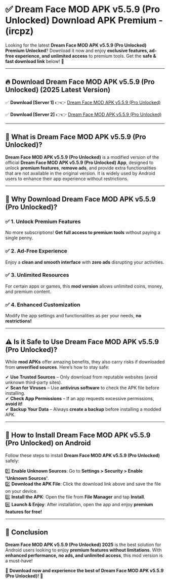 
# ✅ Dream Face MOD APK v5.5.9 (Pro Unlocked) Download APK Premium -  (ircpz) 

Looking for the latest **Dream Face MOD APK v5.5.9 (Pro Unlocked) Premium Unlocked**? Download it now and enjoy **exclusive features, ad-free experience, and unlimited access** to premium tools. Get the **safe & fast download link** below! 🚀

---

## 🔥 Download Dream Face MOD APK v5.5.9 (Pro Unlocked) (2025 Latest Version)

✅ **Download [Server 1]** 👉👉 [Dream Face MOD APK v5.5.9 (Pro Unlocked) ](https://apkcomod.com?title=Dream_Face_MOD_APK_v5.5.9_(Pro_Unlocked))  

✅ **Download [Server 2]** 👉👉 [Dream Face MOD APK v5.5.9 (Pro Unlocked) ](https://apkcomod.com?title=Dream_Face_MOD_APK_v5.5.9_(Pro_Unlocked))  


---

## 📌 What is Dream Face MOD APK v5.5.9 (Pro Unlocked)?

**Dream Face MOD APK v5.5.9 (Pro Unlocked)** is a modified version of the official **Dream Face MOD APK v5.5.9 (Pro Unlocked) App**, designed to unlock **premium features**, **remove ads**, and provide extra functionalities that are not available in the original version. It is widely used by Android users to enhance their app experience without restrictions.

---

## 🌟 Why Download Dream Face MOD APK v5.5.9 (Pro Unlocked)?

### ✅ 1. Unlock Premium Features
No more subscriptions! **Get full access to premium tools** without paying a single penny.

### ✅ 2. Ad-Free Experience
Enjoy a **clean and smooth interface** with **zero ads** disrupting your activities.

### ✅ 3. Unlimited Resources
For certain apps or games, this **mod version** allows unlimited coins, money, and premium content.

### ✅ 4. Enhanced Customization
Modify the app settings and functionalities as per your needs, **no restrictions!**

---

## ⚠️ Is it Safe to Use Dream Face MOD APK v5.5.9 (Pro Unlocked)?

While **mod APKs** offer amazing benefits, they also carry risks if downloaded from **unverified sources**. Here’s how to stay safe:

✔ **Use Trusted Sources** – Only download from reputable websites (avoid unknown third-party sites).  
✔ **Scan for Viruses** – Use **antivirus software** to check the APK file before installing.  
✔ **Check App Permissions** – If an app requests excessive permissions, **avoid it!**  
✔ **Backup Your Data** – Always **create a backup** before installing a modded APK.

---

## 📲 How to Install Dream Face MOD APK v5.5.9 (Pro Unlocked) on Android

Follow these steps to install **Dream Face MOD APK v5.5.9 (Pro Unlocked)** safely:

1️⃣ **Enable Unknown Sources**: Go to **Settings > Security > Enable 'Unknown Sources'**.  
2️⃣ **Download the APK File**: Click the download link above and save the file on your device.  
3️⃣ **Install the APK**: Open the file from **File Manager** and tap **Install**.  
4️⃣ **Launch & Enjoy**: After installation, open the app and enjoy **premium features for free!**

---

## 🚀 Conclusion

**Dream Face MOD APK v5.5.9 (Pro Unlocked) 2025** is the best solution for Android users looking to enjoy **premium features without limitations**. With **enhanced performance, no ads, and unlimited access**, this mod version is a must-have!

🔻 **Download now and experience the best of Dream Face MOD APK v5.5.9 (Pro Unlocked)!** 🔻

